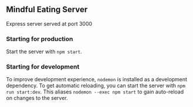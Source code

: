 ## Mindful Eating Server

Express server served at port 3000

### Starting for production

Start the server with `npm start`.

### Starting for development

To improve development experience, `nodemon` is installed as a development dependency. To get automatic reloading, you can start the server with `npm run start:dev`. This aliases `nodemon --exec npm start` to gain auto-reload on changes to the server.

